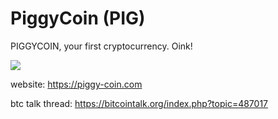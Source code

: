 PiggyCoin (PIG)
===========

PIGGYCOIN, your first cryptocurrency. Oink!

<img src='http://i.imgur.com/0o2ee7p.png'>

website: https://piggy-coin.com

btc talk thread: https://bitcointalk.org/index.php?topic=487017
